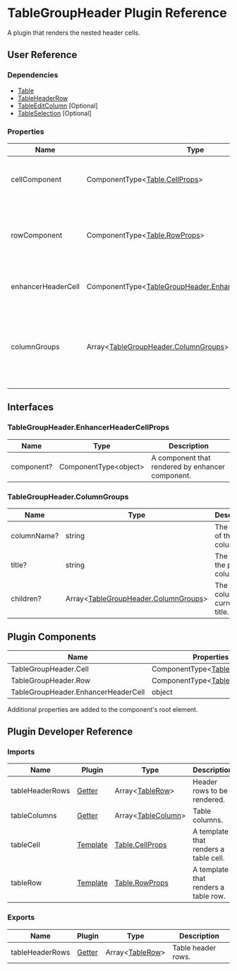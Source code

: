 # TableGroupHeader Plugin Reference

A plugin that renders the nested header cells.

## User Reference

### Dependencies

- [Table](table.md)
- [TableHeaderRow](table-header-row.md)
- [TableEditColumn](table-edit-column.md) [Optional]
- [TableSelection](table-selection.md) [Optional]

### Properties

Name | Type | Default | Description
-----|------|---------|------------
cellComponent | ComponentType&lt;[Table.CellProps](table.md#tablecellprops)&gt; | | A component that renders a parent cell.
rowComponent | ComponentType&lt;[Table.RowProps](table.md#tablerowprops)&gt; | | A component that renders row for parent cells.
enhancerHeaderCell | ComponentType&lt;[TableGroupHeader.EnhancerHeaderCellProps](#tablegroupheaderenhancerheadercellprops)&gt; | | A enhancer component for a header cell.
columnGroups | Array&lt;[TableGroupHeader.ColumnGroups](#tablegroupheadercolumngroups)&gt; | | Specifies the nested columns for implement multiple levels of columns in your table header.

## Interfaces

### TableGroupHeader.EnhancerHeaderCellProps

Name | Type | Description
-----|------------|------------
component? | ComponentType&lt;object&gt; | A component that rendered by enhancer component.

### TableGroupHeader.ColumnGroups

Name | Type | Description
-----|------------|------------
columnName? | string | The name of the column.
title? | string | The title of the parent column.
children? | Array&lt;[TableGroupHeader.ColumnGroups](#tablegroupheadercolumngroups)&gt; | The nested columns of current title.

## Plugin Components

Name | Properties | Description
-----|------------|------------
TableGroupHeader.Cell | ComponentType&lt;[Table.CellProps](table.md#tablecellprops)&gt; | | A component that renders a parent cell.
TableGroupHeader.Row | ComponentType&lt;[Table.RowProps](table.md#tablerowprops)&gt; | | A component that renders row for parent cells.
TableGroupHeader.EnhancerHeaderCell | object | | A component that renders a header cell.

Additional properties are added to the component's root element.

## Plugin Developer Reference

### Imports

Name | Plugin | Type | Description
-----|--------|------|------------
tableHeaderRows | [Getter](../../../dx-react-core/docs/reference/getter.md) | Array&lt;[TableRow](table.md#tablerow)&gt; | Header rows to be rendered.
tableColumns | [Getter](../../../dx-react-core/docs/reference/getter.md) | Array&lt;[TableColumn](table.md#tablecolumn)&gt; | Table columns.
tableCell | [Template](../../../dx-react-core/docs/reference/template.md) | [Table.CellProps](table.md#tablecellprops) | A template that renders a table cell.
tableRow | [Template](../../../dx-react-core/docs/reference/template.md) | [Table.RowProps](table.md#tablerowprops) | A template that renders a table row.

### Exports

Name | Plugin | Type | Description
-----|--------|------|------------
tableHeaderRows | [Getter](../../../dx-react-core/docs/reference/getter.md) | Array&lt;[TableRow](table.md#tablerow)&gt; | Table header rows.
